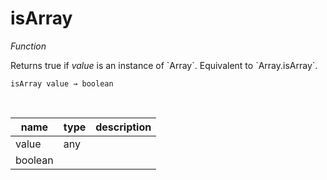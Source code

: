 # isArray

_Function_

Returns true if _value_ is an instance of &#x60;Array&#x60;. Equivalent to &#x60;Array.isArray&#x60;.

<pre><code>isArray value &rarr; boolean</code></pre>
<br>

| name | type | description |
|------|------|-------------|
|value|any||
|boolean|||


